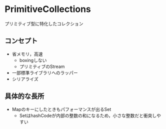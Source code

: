 # PrimitiveCollections
プリミティブ型に特化したコレクション

## コンセプト
- 省メモリ，高速
    - boxingしない
    - プリミティブのStream
- 一部標準ライブラリへのラッパー
- シリアライズ

## 具体的な長所
- Mapのキーにしたときもパフォーマンスが出るSet
    - Set<Integer>はhashCodeが内部の整数の和になるため，小さな整数だと衝突しやすい